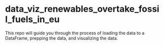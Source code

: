 # data_viz_renewables_overtake_fossil_fuels_in_eu
This repo will guide you through the process of loading the data to a DataFrame, prepping the data, and visualizing the data.
